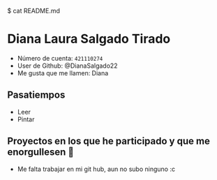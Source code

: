 $ cat README.md

# Diana Laura Salgado Tirado

- Número de cuenta: `421110274`
- User de Github: @DianaSalgado22
- Me gusta que me llamen: Diana

## Pasatiempos

- Leer
- Pintar

## Proyectos en los que he participado y que me enorgullesen 🖤

- Me falta trabajar en mi git hub, aun no subo ninguno :c
